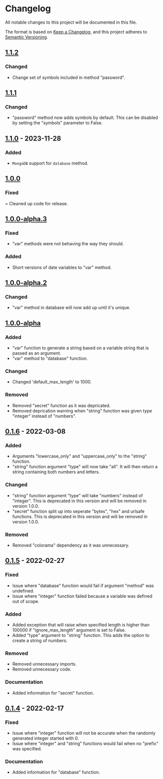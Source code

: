 # Changelog

All notable changes to this project will be documented in this file.

The format is based on [Keep a Changelog](https://keepachangelog.com/en/1.0.0/),
and this project adheres to [Semantic Versioning](https://semver.org/spec/v2.0.0.html).

## [1.1.2]

### Changed

- Change set of symbols included in method "password".

## [1.1.1]

### Changed

- "password" method now adds symbols by default. This can be disabled by setting the "symbols" parameter to False.

## [1.1.0] - 2023-11-28

### Added

- `MongoDB` support for `database` method.

## [1.0.0]

### Fixed

= Cleaned up code for release.

## [1.0.0-alpha.3]

### Fixed

- "var" methods were not behaving the way they should.

### Added

- Short versions of date variables to "var" method.

## [1.0.0-alpha.2]

### Changed

- "var" method in database will now add up until it's unique.

## [1.0.0-alpha]

### Added

- "var" function to generate a string based on a variable string that is passed as an argument.
- "var" method to "database" function.

### Changed

- Changed 'default_max_length' to 1000.

### Removed

- Removed "secret" function as it was depricated.
- Removed deprication warning when "string" function was given type "integer" instead of "numbers".

## [0.1.6] - 2022-03-08

### Added

- Arguments "lowercase_only" and "uppercase_only" to the "string" function.
- "string" function argument "type" will now take "all". It will then return a string containing both numbers and letters.

### Changed

- "string" function argument "type" will take "numbers" instead of "integer". This is deprecated in this version and will be removed in version 1.0.0.
- "secret" function split up into seperate "bytes", "hex" and urlsafe functions. This is deprecated in this version and will be removed in version 1.0.0.

### Removed

- Removed "colorama" dependency as it was unnecessary.

## [0.1.5] - 2022-02-27

### Fixed

- Issue where "database" function would fail if argument "method" was undefined.
- Issue where "integer" function failed because a variable was defined out of scope.

### Added

- Added exception that will raise when specified length is higher than 100000 if "ignore_max_length" argument is set to False.
- Added "type" argument to "string" function. This adds the option to create a string of numbers.

### Removed

- Removed unnecessary imports.
- Removed unnecessary code.

### Documentation

- Added information for "secret" function.

## [0.1.4] - 2022-02-17

### Fixed

- Issue where "integer" function will not be accurate when the randomly generated integer started with 0.
- Issue where "integer" and "string" functions would fail when no "prefix" was specified.

### Documentation

- Added information for "database" function.

[1.1.2]: https://github.com/w-kuipers/simpleUID/compare/v1.1.1...v1.1.2
[1.1.1]: https://github.com/w-kuipers/simpleUID/compare/v1.1.0...v1.1.1
[1.1.0]: https://github.com/w-kuipers/simpleUID/compare/v1.0.0...v1.1.0
[1.0.0]: https://github.com/w-kuipers/simpleUID/compare/v0.1.6...v1.0.0
[1.0.0-alpha.3]: https://github.com/w-kuipers/simpleUID/compare/v0.1.6...v1.0.0-alpha.3
[1.0.0-alpha.2]: https://github.com/w-kuipers/simpleUID/compare/v0.1.6...v1.0.0-alpha.2
[1.0.0-alpha]: https://github.com/w-kuipers/simpleUID/compare/v0.1.6...v1.0.0-alpha
[0.1.6]: https://github.com/w-kuipers/simpleUID/compare/v0.1.5...v0.1.6
[0.1.5]: https://github.com/w-kuipers/simpleUID/compare/v0.1.4...v0.1.5
[0.1.4]: https://github.com/w-kuipers/simpleUID/compare/v0.1.3...v0.1.4
[0.0.1]: https://github.com/w-kuipers/simpleUID/releases/tag/v0.0.1
